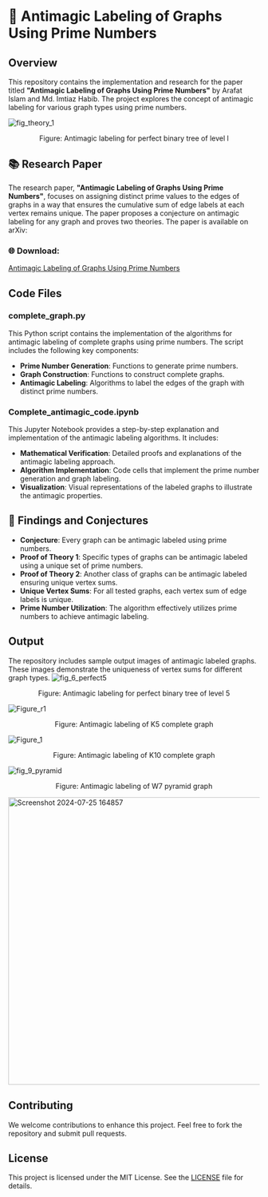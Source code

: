 # 🚀 Antimagic Labeling of Graphs Using Prime Numbers

## Overview

This repository contains the implementation and research for the paper titled **"Antimagic Labeling of Graphs Using Prime Numbers"** by Arafat Islam and Md. Imtiaz Habib. The project explores the concept of antimagic labeling for various graph types using prime numbers.

![fig_theory_1](https://github.com/user-attachments/assets/3679a9a4-3a32-4eb2-921a-9c1c9aa8a30d)
<p align="center">Figure: Antimagic labeling for perfect binary tree of level l</p>



## 📚 Research Paper

The research paper, **"Antimagic Labeling of Graphs Using Prime Numbers"**, focuses on assigning distinct prime values to the edges of graphs in a way that ensures the cumulative sum of edge labels at each vertex remains unique. The paper proposes a conjecture on antimagic labeling for any graph and proves two theories. The paper is available on arXiv:
### 🌐 Download:
[Antimagic Labeling of Graphs Using Prime Numbers](https://arxiv.org/abs/2403.17969)

## Code Files

### complete_graph.py

This Python script contains the implementation of the algorithms for antimagic labeling of complete graphs using prime numbers. The script includes the following key components:

- **Prime Number Generation**: Functions to generate prime numbers.
- **Graph Construction**: Functions to construct complete graphs.
- **Antimagic Labeling**: Algorithms to label the edges of the graph with distinct prime numbers.

### Complete_antimagic_code.ipynb

This Jupyter Notebook provides a step-by-step explanation and implementation of the antimagic labeling algorithms. It includes:

- **Mathematical Verification**: Detailed proofs and explanations of the antimagic labeling approach.
- **Algorithm Implementation**: Code cells that implement the prime number generation and graph labeling.
- **Visualization**: Visual representations of the labeled graphs to illustrate the antimagic properties.

## 🔭 Findings and Conjectures

- **Conjecture**: Every graph can be antimagic labeled using prime numbers.
- **Proof of Theory 1**: Specific types of graphs can be antimagic labeled using a unique set of prime numbers.
- **Proof of Theory 2**: Another class of graphs can be antimagic labeled ensuring unique vertex sums.
- **Unique Vertex Sums**: For all tested graphs, each vertex sum of edge labels is unique.
- **Prime Number Utilization**: The algorithm effectively utilizes prime numbers to achieve antimagic labeling.

## Output

The repository includes sample output images of antimagic labeled graphs. These images demonstrate the uniqueness of vertex sums for different graph types.
![fig_6_perfect5](https://github.com/user-attachments/assets/bf0d3a4e-273a-4610-92c3-cee69e837985)
<p align="center">Figure: Antimagic labeling for perfect binary tree of level 5</p>

![Figure_r1](https://github.com/user-attachments/assets/4bf03af6-66cd-4e42-a16f-a6fa18630e4e)
<p align="center">Figure: Antimagic labeling of K5 complete graph</p>

![Figure_1](https://github.com/user-attachments/assets/8462e69c-f779-44ae-a4c9-cdab83858b88)
<p align="center">Figure: Antimagic labeling of K10 complete graph</p>

![fig_9_pyramid](https://github.com/user-attachments/assets/919cd03c-30b5-46f7-b857-c3d325263c4e)
<p align="center">Figure: Antimagic labeling of W7 pyramid graph</p>

<img width="576" alt="Screenshot 2024-07-25 164857" src="https://github.com/user-attachments/assets/5d546d99-837e-4dbf-b931-7a9960fb06f1">

## Contributing

We welcome contributions to enhance this project. Feel free to fork the repository and submit pull requests.

## License

This project is licensed under the MIT License. See the [LICENSE](LICENSE) file for details.

